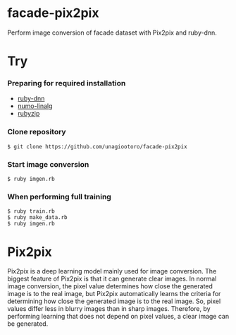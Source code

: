 # facade-pix2pix
Perform image conversion of facade dataset with Pix2pix and ruby-dnn.

# Try
### Preparing for required installation
* [ruby-dnn](https://github.com/unagiootoro/ruby-dnn)
* [numo-linalg](https://github.com/ruby-numo/numo-linalg)
* [rubyzip](https://github.com/rubyzip/rubyzip)

### Clone repository
```
$ git clone https://github.com/unagiootoro/facade-pix2pix
```

### Start image conversion
```
$ ruby imgen.rb
```

### When performing full training
```
$ ruby train.rb
$ ruby make_data.rb
$ ruby imgen.rb
```

# Pix2pix
Pix2pix is a deep learning model mainly used for image conversion.
The biggest feature of Pix2pix is that it can generate clear images.
In normal image conversion, the pixel value determines how close the generated image is to the real image,
but Pix2pix automatically learns the criteria for determining how close the generated image is to the real image.
So, pixel values differ less in blurry images than in sharp images.
Therefore, by performing learning that does not depend on pixel values, a clear image can be generated.
